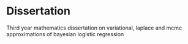 # Dissertation
Third year mathematics dissertation on variational, laplace and mcmc approximations of bayesian logistic regression
